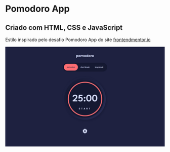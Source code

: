 # Pomodoro App

## Criado com HTML, CSS e JavaScript

Estilo inspirado pelo desafio Pomodoro App do site [frontendmentor.io](https://www.frontendmentor.io/challenges/pomodoro-app-KBFnycJ6G)

![preview](/img/preview.jpg)
